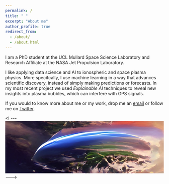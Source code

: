 ```yaml
---
permalink: /
title: " "
excerpt: "About me"
author_profile: true
redirect_from: 
  - /about/
  - /about.html
---
```

I am a PhD student at the UCL Mullard Space Science Laboratory and Research Affiliate at the NASA Jet Propulsion Laboratory. 

I like applying data science and AI to ionospheric and space plasma physics. More specifcally, I use machine learning in a way that advances scientific discovery, instead of simply making predictions or forecasts. In my most recent project we used _Explainable AI_ techniques to reveal new insights into plasma bubbles, which can interfere with GPS signals.

If you would to know more about me or my work, drop me an [email](mailto:sachin.reddy.18@ucl.ac.uk) or follow me on [Twitter](https://twitter.com/red_sach).

<! --- ![]() <img src="/images/IMG_Main.JPG"  width="900"> --->
